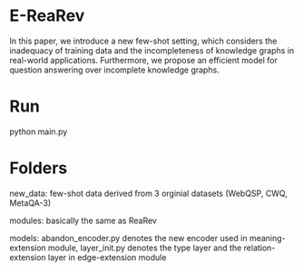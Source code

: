 # E-ReaRev
In this paper, we introduce a new few-shot setting, which considers the inadequacy of training data and the incompleteness of knowledge graphs in real-world applications. Furthermore, we propose an efficient model for question answering over incomplete knowledge graphs. 

# Run
python main.py

# Folders
new_data: few-shot data derived from 3 orginial datasets (WebQSP, CWQ, MetaQA-3)

modules: basically the same as ReaRev

models: abandon_encoder.py denotes the new encoder used in meaning-extension module, layer_init.py denotes the type layer and the relation-extension layer in edge-extension module
